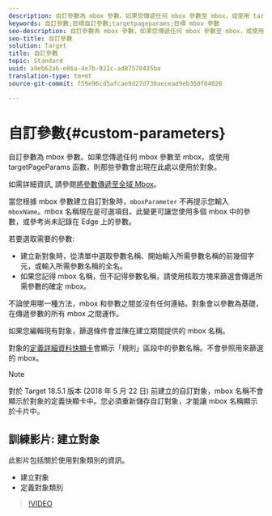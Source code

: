 ```yaml
---
description: 自訂參數為 mbox 參數。如果您傳遞任何 mbox 參數至 mbox，或使用 targetPageParams 函數，則那些參數會出現在此處以便用於對象。
keywords: 自訂參數;目標自訂參數;targetpageparams;目標 mbox 參數
seo-description: 自訂參數為 mbox 參數。如果您傳遞任何 mbox 參數至 mbox，或使用 targetPageParams 函數，則那些參數會出現在此處以便用於對象。
seo-title: 自訂參數
solution: Target
title: 自訂參數
topic: Standard
uuid: a9eb62a6-e86a-4e7b-922c-ad87570435ba
translation-type: tm+mt
source-git-commit: f59e96cd5afcae9d27d730aecead9eb360f04026

---
```



# 自訂參數{#custom-parameters}

自訂參數為 mbox 參數。如果您傳遞任何 mbox 參數至 mbox，或使用 targetPageParams 函數，則那些參數會出現在此處以便用於對象。

如需詳細資訊, 請參閱[將參數傳遞至全域 Mbox](https://marketing.adobe.com/resources/help/en_US/target/ov/c_pass_parameters_to_global_mbox.html)。

當您根據 mbox 參數建立自訂對象時，`mboxParameter` 不再提示您輸入 `mboxName`。mbox 名稱現在是可選項目。此變更可讓您使用多個 mbox 中的參數，或參考尚未記錄在 Edge 上的參數。

若要選取需要的參數:

* 建立新對象時，從清單中選取參數名稱、開始輸入所需參數名稱的前幾個字元，或輸入所需參數名稱的全名。
* 如果您記得 mbox 名稱，但不記得參數名稱，請使用核取方塊來篩選會傳遞所需參數的確定 mbox。

不論使用哪一種方法，mbox 和參數之間並沒有任何連結。對象會以參數為基礎，在傳遞參數的所有 mbox 之間運作。

如果您編輯現有對象，篩選條件會並陳在建立期間提供的 mbox 名稱。

對象的[定義詳細資料快顯卡](../../../c-target/c-audiences/audiences.md#section_11B9C4A777E14D36BA1E925021945780)會顯示「規則」區段中的參數名稱。不會參照用來篩選的 mbox。

>[!NOTE]
>
>對於 Target 18.5.1 版本 (2018 年 5 月 22 日) 前建立的自訂對象，mbox 名稱不會顯示於對象的定義快顯卡中。您必須重新儲存自訂對象，才能讓 mbox 名稱顯示於卡片中。

## 訓練影片: 建立對象

此影片包括關於使用對象類別的資訊。

* 建立對象
* 定義對象類別

>[!VIDEO](https://video.tv.adobe.com/v/17392)
